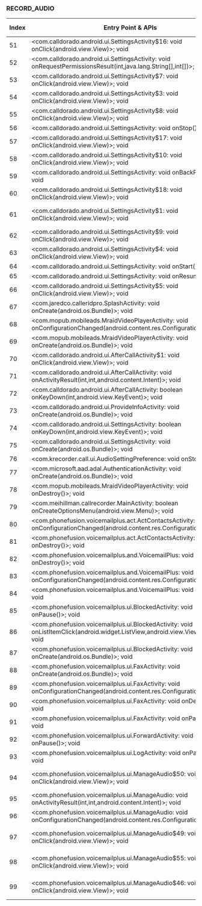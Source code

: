 ### RECORD_AUDIO
| Index | Entry Point & APIs | Screen shot | Resource id | Label |
| ------------- | ------------- | ------------- |-------------|-------------|
| 51 | <com.calldorado.android.ui.SettingsActivity$16: void onClick(android.view.View)>; void <init> | ![](F:\COSMOS\output\py\Play_win8\Communication\com.jaredco.calleridpro\com.calldorado.android.ui.SettingsActivity.png) |  | D |
| 52 | <com.calldorado.android.ui.SettingsActivity: void onRequestPermissionsResult(int,java.lang.String[],int[])>; void <init> | ![](F:\COSMOS\output\py\Play_win8\Communication\embware.phoneblocker\com.calldorado.android.ui.SettingsActivity.png) |  | D |
| 53 | <com.calldorado.android.ui.SettingsActivity$7: void onClick(android.view.View)>; void <init> | ![](F:\COSMOS\output\py\Play_win8\Communication\embware.phoneblocker\com.calldorado.android.ui.SettingsActivity.png) |  | D |
| 54 | <com.calldorado.android.ui.SettingsActivity$3: void onClick(android.view.View)>; void <init> | ![](F:\COSMOS\output\py\Play_win8\Communication\embware.phoneblocker\com.calldorado.android.ui.SettingsActivity.png) |  | D |
| 55 | <com.calldorado.android.ui.SettingsActivity$8: void onClick(android.view.View)>; void <init> | ![](F:\COSMOS\output\py\Play_win8\Communication\embware.phoneblocker\com.calldorado.android.ui.SettingsActivity.png) |  | D |
| 56 | <com.calldorado.android.ui.SettingsActivity: void onStop()>; void <init> | ![](F:\COSMOS\output\py\Play_win8\Communication\embware.phoneblocker\com.calldorado.android.ui.SettingsActivity.png) |  | F |
| 57 | <com.calldorado.android.ui.SettingsActivity$17: void onClick(android.view.View)>; void <init> | ![](F:\COSMOS\output\py\Play_win8\Communication\com.jaredco.calleridpro\com.calldorado.android.ui.SettingsActivity.png) |  |  |
| 58 | <com.calldorado.android.ui.SettingsActivity$10: void onClick(android.view.View)>; void <init> | ![](F:\COSMOS\output\py\Play_win8\Communication\embware.phoneblocker\com.calldorado.android.ui.SettingsActivity.png) |  |  |
| 59 | <com.calldorado.android.ui.SettingsActivity: void onBackPressed()>; void <init> | ![](F:\COSMOS\output\py\Play_win8\Communication\embware.phoneblocker\com.calldorado.android.ui.SettingsActivity.png) |  | F |
| 60 | <com.calldorado.android.ui.SettingsActivity$18: void onClick(android.view.View)>; void <init> | ![](F:\COSMOS\output\py\Play_win8\Communication\com.jaredco.calleridpro\com.calldorado.android.ui.SettingsActivity.png) |  |  |
| 61 | <com.calldorado.android.ui.SettingsActivity$1: void onClick(android.view.View)>; void <init> | ![](F:\COSMOS\output\py\Play_win8\Communication\embware.phoneblocker\com.calldorado.android.ui.SettingsActivity.png) | {'8000': <sensitive_component.SensitiveComponent.SensitiveView object at 0x000001AB4A3147F0>} | D |
| 62 | <com.calldorado.android.ui.SettingsActivity$9: void onClick(android.view.View)>; void <init> | ![](F:\COSMOS\output\py\Play_win8\Communication\embware.phoneblocker\com.calldorado.android.ui.SettingsActivity.png) |  |  |
| 63 | <com.calldorado.android.ui.SettingsActivity$4: void onClick(android.view.View)>; void <init> | ![](F:\COSMOS\output\py\Play_win8\Communication\com.jaredco.calleridpro\com.calldorado.android.ui.SettingsActivity.png) |  |  |
| 64 | <com.calldorado.android.ui.SettingsActivity: void onStart()>; void <init> | ![](F:\COSMOS\output\py\Play_win8\Communication\embware.phoneblocker\com.calldorado.android.ui.SettingsActivity.png) |  |  |
| 65 | <com.calldorado.android.ui.SettingsActivity: void onResume()>; void <init> | ![](F:\COSMOS\output\py\Play_win8\Communication\embware.phoneblocker\com.calldorado.android.ui.SettingsActivity.png) |  |  |
| 66 | <com.calldorado.android.ui.SettingsActivity$5: void onClick(android.view.View)>; void <init> | ![](F:\COSMOS\output\py\Play_win8\Communication\embware.phoneblocker\com.calldorado.android.ui.SettingsActivity.png) |  |  |
| 67 | <com.jaredco.calleridpro.SplashActivity: void onCreate(android.os.Bundle)>; void <init> | ![](F:\COSMOS\output\py\Play_win8\Communication\com.jaredco.calleridpro\com.jaredco.calleridpro.SplashActivity.png) |  | F |
| 68 | <com.mopub.mobileads.MraidVideoPlayerActivity: void onConfigurationChanged(android.content.res.Configuration)>; void <init> | ![](F:\COSMOS\output\py\Play_win8\Communication\com.jaredco.calleridpro\com.mopub.mobileads.MraidVideoPlayerActivity.png) |  | F |
| 69 | <com.mopub.mobileads.MraidVideoPlayerActivity: void onCreate(android.os.Bundle)>; void <init> | ![](F:\COSMOS\output\py\Play_win8\Communication\embware.phoneblocker\com.mopub.mobileads.MraidVideoPlayerActivity.png) |  | F |
| 70 | <com.calldorado.android.ui.AfterCallActivity$1: void onClick(android.view.View)>; void <init> | ![](F:\COSMOS\output\py\Play_win8\Communication\com.killermobile.totalrecall\com.calldorado.android.ui.AfterCallActivity.png) | android:id/summary | F |
| 71 | <com.calldorado.android.ui.AfterCallActivity: void onActivityResult(int,int,android.content.Intent)>; void <init> | ![](F:\COSMOS\output\py\Play_win8\Communication\com.killermobile.totalrecall\com.calldorado.android.ui.AfterCallActivity.png) |  | F |
| 72 | <com.calldorado.android.ui.AfterCallActivity: boolean onKeyDown(int,android.view.KeyEvent)>; void <init> | ![](F:\COSMOS\output\py\Play_win8\Communication\com.killermobile.totalrecall\com.calldorado.android.ui.AfterCallActivity.png) |  | F |
| 73 | <com.calldorado.android.ui.ProvideInfoActivity: void onCreate(android.os.Bundle)>; void <init> | ![](F:\COSMOS\output\py\Play_win8\Communication\com.killermobile.totalrecall\com.calldorado.android.ui.ProvideInfoActivity.png) |  | F |
| 74 | <com.calldorado.android.ui.SettingsActivity: boolean onKeyDown(int,android.view.KeyEvent)>; void <init> | ![](F:\COSMOS\output\py\Play_win8\Communication\com.killermobile.totalrecall\com.calldorado.android.ui.SettingsActivity.png) |  | F |
| 75 | <com.calldorado.android.ui.SettingsActivity: void onCreate(android.os.Bundle)>; void <init> | ![](F:\COSMOS\output\py\Play_win8\Communication\com.killermobile.totalrecall\com.calldorado.android.ui.SettingsActivity.png) |  | F |
| 76 | <com.krecorder.call.ui.AudioSettingPreference: void onStop()>; void <init> | ![](F:\COSMOS\output\py\Play_win8\Communication\com.killermobile.totalrecall\com.krecorder.call.ui.AudioSettingPreference.png) |  | D |
| 77 | <com.microsoft.aad.adal.AuthenticationActivity: void onCreate(android.os.Bundle)>; void <init> | ![](F:\COSMOS\output\py\Play_win8\Communication\com.killermobile.totalrecall\com.microsoft.aad.adal.AuthenticationActivity.png) |  | T |
| 78 | <com.mopub.mobileads.MraidVideoPlayerActivity: void onDestroy()>; void <init> | ![](F:\COSMOS\output\py\Play_win8\Communication\embware.phoneblocker\com.mopub.mobileads.MraidVideoPlayerActivity.png) |  | F |
| 79 | <com.meihillman.callrecorder.MainActivity: boolean onCreateOptionsMenu(android.view.Menu)>; void <init> | ![](F:\COSMOS\output\py\Play_win8\Communication\com.meihillman.callrecorder\com.meihillman.callrecorder.MainActivity.png) |  | |
| 80 | <com.phonefusion.voicemailplus.act.ActContactsActivity: void onConfigurationChanged(android.content.res.Configuration)>; void <init> | ![](F:\COSMOS\output\py\Play_win8\Communication\com.phonefusion.voicemailplus.and\com.phonefusion.voicemailplus.act.ActContactsActivity.png) |  | |
| 81 | <com.phonefusion.voicemailplus.act.ActContactsActivity: void onDestroy()>; void <init> | ![](F:\COSMOS\output\py\Play_win8\Communication\com.phonefusion.voicemailplus.and\com.phonefusion.voicemailplus.act.ActContactsActivity.png) |  | |
| 82 | <com.phonefusion.voicemailplus.and.VoicemailPlus: void onDestroy()>; void <init> | ![](F:\COSMOS\output\py\Play_win8\Communication\com.phonefusion.voicemailplus.and\com.phonefusion.voicemailplus.and.VoicemailPlus.png) |  | |
| 83 | <com.phonefusion.voicemailplus.and.VoicemailPlus: void onConfigurationChanged(android.content.res.Configuration)>; void <init> | ![](F:\COSMOS\output\py\Play_win8\Communication\com.phonefusion.voicemailplus.and\com.phonefusion.voicemailplus.and.VoicemailPlus.png) |  | |
| 84 | <com.phonefusion.voicemailplus.and.VoicemailPlus: void onStop()>; void <init> | ![](F:\COSMOS\output\py\Play_win8\Communication\com.phonefusion.voicemailplus.and\com.phonefusion.voicemailplus.and.VoicemailPlus.png) |  | |
| 85 | <com.phonefusion.voicemailplus.ui.BlockedActivity: void onPause()>; void <init> | ![](F:\COSMOS\output\py\Play_win8\Communication\com.phonefusion.voicemailplus.and\com.phonefusion.voicemailplus.ui.BlockedActivity.png) |  | |
| 86 | <com.phonefusion.voicemailplus.ui.BlockedActivity: void onListItemClick(android.widget.ListView,android.view.View,int,long)>; void <init> | ![](F:\COSMOS\output\py\Play_win8\Communication\com.phonefusion.voicemailplus.and\com.phonefusion.voicemailplus.ui.BlockedActivity.png) |  | |
| 87 | <com.phonefusion.voicemailplus.ui.BlockedActivity: void onCreate(android.os.Bundle)>; void <init> | ![](F:\COSMOS\output\py\Play_win8\Communication\com.phonefusion.voicemailplus.and\com.phonefusion.voicemailplus.ui.BlockedActivity.png) |  | |
| 88 | <com.phonefusion.voicemailplus.ui.FaxActivity: void onCreate(android.os.Bundle)>; void <init> | ![](F:\COSMOS\output\py\Play_win8\Communication\com.phonefusion.voicemailplus.and\com.phonefusion.voicemailplus.ui.FaxActivity.png) |  | |
| 89 | <com.phonefusion.voicemailplus.ui.FaxActivity: void onConfigurationChanged(android.content.res.Configuration)>; void <init> | ![](F:\COSMOS\output\py\Play_win8\Communication\com.phonefusion.voicemailplus.and\com.phonefusion.voicemailplus.ui.FaxActivity.png) |  | |
| 90 | <com.phonefusion.voicemailplus.ui.FaxActivity: void onDestroy()>; void <init> | ![](F:\COSMOS\output\py\Play_win8\Communication\com.phonefusion.voicemailplus.and\com.phonefusion.voicemailplus.ui.FaxActivity.png) |  | |
| 91 | <com.phonefusion.voicemailplus.ui.FaxActivity: void onPause()>; void <init> | ![](F:\COSMOS\output\py\Play_win8\Communication\com.phonefusion.voicemailplus.and\com.phonefusion.voicemailplus.ui.FaxActivity.png) |  | |
| 92 | <com.phonefusion.voicemailplus.ui.ForwardActivity: void onPause()>; void <init> | ![](F:\COSMOS\output\py\Play_win8\Communication\com.phonefusion.voicemailplus.and\com.phonefusion.voicemailplus.ui.ForwardActivity.png) |  | |
| 93 | <com.phonefusion.voicemailplus.ui.LogActivity: void onPause()>; void <init> | ![](F:\COSMOS\output\py\Play_win8\Communication\com.phonefusion.voicemailplus.and\com.phonefusion.voicemailplus.ui.LogActivity.png) |  | |
| 94 | <com.phonefusion.voicemailplus.ui.ManageAudio$50: void onClick(android.view.View)>; void <init> | ![](F:\COSMOS\output\py\Play_win8\Communication\com.phonefusion.voicemailplus.and\com.phonefusion.voicemailplus.ui.ManageAudio.png) | {'2131624162': <sensitive_component.SensitiveComponent.SensitiveView object at 0x000001AB4A433D68>} | |
| 95 | <com.phonefusion.voicemailplus.ui.ManageAudio: void onActivityResult(int,int,android.content.Intent)>; void <init> | ![](F:\COSMOS\output\py\Play_win8\Communication\com.phonefusion.voicemailplus.and\com.phonefusion.voicemailplus.ui.ManageAudio.png) |  | |
| 96 | <com.phonefusion.voicemailplus.ui.ManageAudio: void onConfigurationChanged(android.content.res.Configuration)>; void <init> | ![](F:\COSMOS\output\py\Play_win8\Communication\com.phonefusion.voicemailplus.and\com.phonefusion.voicemailplus.ui.ManageAudio.png) |  | |
| 97 | <com.phonefusion.voicemailplus.ui.ManageAudio$49: void onClick(android.view.View)>; void <init> | ![](F:\COSMOS\output\py\Play_win8\Communication\com.phonefusion.voicemailplus.and\com.phonefusion.voicemailplus.ui.ManageAudio.png) | {'2131624156': <sensitive_component.SensitiveComponent.SensitiveView object at 0x000001AB4A433F28>} | |
| 98 | <com.phonefusion.voicemailplus.ui.ManageAudio$55: void onClick(android.view.View)>; void <init> | ![](F:\COSMOS\output\py\Play_win8\Communication\com.phonefusion.voicemailplus.and\com.phonefusion.voicemailplus.ui.ManageAudio.png) | {'2131624036': <sensitive_component.SensitiveComponent.SensitiveView object at 0x000001AB4A433FD0>} | |
| 99 | <com.phonefusion.voicemailplus.ui.ManageAudio$46: void onClick(android.view.View)>; void <init> | ![](F:\COSMOS\output\py\Play_win8\Communication\com.phonefusion.voicemailplus.and\com.phonefusion.voicemailplus.ui.ManageAudio.png) | {'2131624159': <sensitive_component.SensitiveComponent.SensitiveView object at 0x000001AB4A4260B8>} | |
